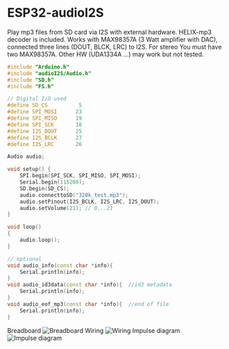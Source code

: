 # ESP32-audioI2S
Play mp3 files from SD card via I2S with external hardware.
HELIX-mp3 decoder is included.
Works with MAX98357A (3 Watt amplifier with DAC), connected three lines (DOUT, BLCK, LRC) to I2S.
For stereo You must have two MAX98357A.
Other HW (UDA1334A ...) may work but not tested.

```` c++
#include "Arduino.h"
#include "audioI2S/Audio.h"
#include "SD.h"
#include "FS.h"

// Digital I/O used
#define SD_CS          5
#define SPI_MOSI      23
#define SPI_MISO      19
#define SPI_SCK       18
#define I2S_DOUT      25
#define I2S_BCLK      27
#define I2S_LRC       26

Audio audio;

void setup() {
    SPI.begin(SPI_SCK, SPI_MISO, SPI_MOSI);
    Serial.begin(115200);
    SD.begin(SD_CS);
    audio.connecttoSD("320k_test.mp3");
    audio.setPinout(I2S_BCLK, I2S_LRC, I2S_DOUT);
    audio.setVolume(21); // 0...21
}

void loop()
{
    audio.loop();
}

// optional
void audio_info(const char *info){
    Serial.println(info);
}
void audio_id3data(const char *info){  //id3 metadata
    Serial.println(info);
}
void audio_eof_mp3(const char *info){  //end of file
    Serial.println(info);
}

````
Breadboard
![Breadboard](https://github.com/schreibfaul1/ESP32-audioI2S/blob/master/additional_info/Breadboard.jpg)
Wiring
![Wiring](https://github.com/schreibfaul1/ESP32-audioI2S/blob/master/additional_info/ESP32_I2S.JPG)
Impulse diagram
![Impulse diagram](https://github.com/schreibfaul1/ESP32-audioI2S/blob/master/additional_info/Impulsdiagramm.jpg)
